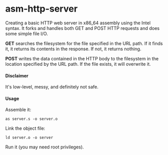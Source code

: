 # asm-http-server

Creating a basic HTTP web server in x86_64 assembly using the Intel syntax. It forks and handles both GET and POST HTTP requests and does some simple file I/O.

**GET** searches the filesystem for the file specified in the URL path. If it finds it, it returns its contents in the response. If not, it returns nothing.

**POST** writes the data contained in the HTTP body to the filesystem in the location specified by the URL path. If the file exists, it will overwrite it.

#### Disclaimer

It's low-level, messy, and definitely not safe.

#### Usage

Assemble it:

```
as server.s -o server.o
```

Link the object file:
```
ld server.o -o server
```

Run it (you may need root privileges).
